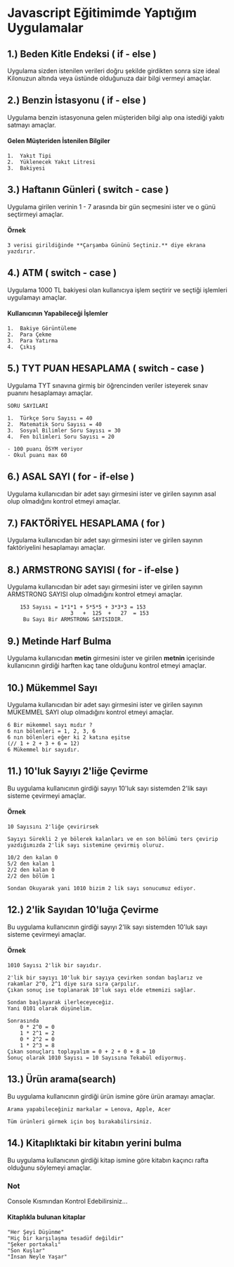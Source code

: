 # Javascript Eğitimimde Yaptığım Uygulamalar

## 1.) Beden Kitle Endeksi ( if - else )

Uygulama sizden istenilen verileri doğru şekilde girdikten sonra size ideal Kilonuzun altında veya üstünde olduğunuza dair bilgi vermeyi amaçlar.

## 2.) Benzin İstasyonu ( if - else )

Uygulama benzin istasyonuna gelen müşteriden bilgi alıp ona istediği yakıtı satmayı amaçlar.

#### Gelen Müşteriden İstenilen Bilgiler

    1.  Yakıt Tipi
    2.  Yüklenecek Yakıt Litresi
    3.  Bakiyesi

## 3.) Haftanın Günleri ( switch - case )

Uygulama girilen verinin 1 - 7 arasında bir gün seçmesini ister ve o günü seçtirmeyi amaçlar.

#### Örnek

    3 verisi girildiğinde **Çarşamba Gününü Seçtiniz.** diye ekrana yazdırır.

## 4.) ATM ( switch - case )

Uygulama 1000 TL bakiyesi olan kullanıcıya işlem seçtirir ve seçtiği işlemleri uygulamayı amaçlar.

#### Kullanıcının Yapabileceği İşlemler

    1.  Bakiye Görüntüleme
    2.  Para Çekme
    3.  Para Yatırma
    4.  Çıkış

## 5.) TYT PUAN HESAPLAMA ( switch - case )

Uygulama TYT sınavına girmiş bir öğrencinden veriler isteyerek sınav puanını hesaplamayı amaçlar.

    SORU SAYILARI

    1.  Türkçe Soru Sayısı = 40
    2.  Matematik Soru Sayısı = 40
    3.  Sosyal Bilimler Soru Sayısı = 30
    4.  Fen bilimleri Soru Sayısı = 20

    - 100 puanı ÖSYM veriyor
    - Okul puanı max 60

## 6.) ASAL SAYI ( for - if-else )

Uygulama kullanıcıdan bir adet sayı girmesini ister ve girilen sayının asal olup olmadığını kontrol etmeyi amaçlar.

## 7.) FAKTÖRİYEL HESAPLAMA ( for )

Uygulama kullanıcıdan bir adet sayı girmesini ister ve girilen sayının faktöriyelini hesaplamayı amaçlar.

## 8.) ARMSTRONG SAYISI ( for - if-else )

Uygulama kullanıcıdan bir adet sayı girmesini ister ve girilen sayının ARMSTRONG SAYISI olup olmadığını kontrol etmeyi amaçlar.

        153 Sayısı = 1*1*1 + 5*5*5 + 3*3*3 = 153
                        3   +  125  +   27  = 153
         Bu Sayı Bir ARMSTRONG SAYISIDIR.

## 9.) Metinde Harf Bulma

Uygulama kullanıcıdan **metin** girmesini ister ve girilen **metnin** içerisinde kullanıcının girdiği harften kaç tane olduğunu kontrol etmeyi amaçlar.

## 10.) Mükemmel Sayı

Uygulama kullanıcıdan bir adet sayı girmesini ister ve girilen sayının MÜKEMMEL SAYI olup olmadığını kontrol etmeyi amaçlar.

    6 Bir mükemmel sayı mıdır ?
    6 nın bölenleri = 1, 2, 3, 6
    6 nın bölenleri eğer ki 2 katına eşitse
    (// 1 + 2 + 3 + 6 = 12)
    6 Mükemmel bir sayıdır.

## 11.) 10'luk Sayıyı 2'liğe Çevirme

Bu uygulama kullanıcının girdiği sayıyı 10'luk sayı sistemden 2'lik sayı sisteme çevirmeyi amaçlar.

#### Örnek

    10 Sayısını 2'liğe çevirirsek

    Sayıyı Sürekli 2 ye bölerek kalanları ve en son bölümü ters çevirip yazdığımızda 2'lik sayı sistemine çevirmiş oluruz.

    10/2 den kalan 0
    5/2 den kalan 1
    2/2 den kalan 0
    2/2 den bölüm 1

    Sondan Okuyarak yani 1010 bizim 2 lik sayı sonucumuz ediyor.

## 12.) 2'lik Sayıdan 10'luğa Çevirme

Bu uygulama kullanıcının girdiği sayıyı 2'lik sayı sistemden 10'luk sayı sisteme çevirmeyi amaçlar.

#### Örnek

    1010 Sayısı 2'lik bir sayıdır.

    2'lik bir sayıyı 10'luk bir sayıya çevirken sondan başlarız ve rakamlar 2^0, 2^1 diye sıra sıra çarpılır.
    Çıkan sonuç ise toplanarak 10'luk sayı elde etmemizi sağlar.

    Sondan başlayarak ilerleceyeceğiz.
    Yani 0101 olarak düşünelim.

    Sonrasında
        0 * 2^0 = 0
        1 * 2^1 = 2
        0 * 2^2 = 0
        1 * 2^3 = 8
    Çıkan sonuçları toplayalım = 0 + 2 + 0 + 8 = 10
    Sonuç olarak 1010 Sayısı = 10 Sayısına Tekabül ediyormuş.

## 13.) Ürün arama(search)

Bu uygulama kullanıcının girdiği ürün ismine göre ürün aramayı amaçlar.

    Arama yapabileceğiniz markalar = Lenova, Apple, Acer

    Tüm ürünleri görmek için boş bırakabilirsiniz.

## 14.) Kitaplıktaki bir kitabın yerini bulma

Bu uygulama kullanıcının girdiği kitap ismine göre kitabın kaçıncı rafta olduğunu söylemeyi amaçlar.

### Not

Console Kısmından Kontrol Edebilirsiniz...

#### Kitaplıkla bulunan kitaplar

    "Her Şeyi Düşünme"
    "Hiç bir karşılaşma tesadüf değildir"
    "Şeker portakalı"
    "Son Kuşlar"
    "İnsan Neyle Yaşar"
